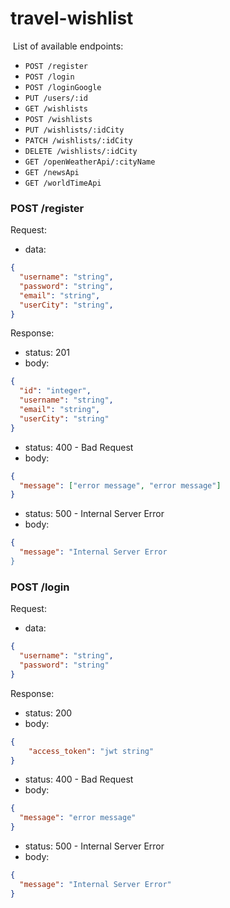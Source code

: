 # travel-wishlist

​
List of available endpoints:
​
- `POST /register`
- `POST /login`
- `POST /loginGoogle`
- `PUT /users/:id`
- `GET /wishlists`
- `POST /wishlists`
- `PUT /wishlists/:idCity`
- `PATCH /wishlists/:idCity`
- `DELETE /wishlists/:idCity`
- `GET /openWeatherApi/:cityName`
- `GET /newsApi`
- `GET /worldTimeApi`


### POST /register

Request:

- data:

```json
{
  "username": "string",
  "password": "string",
  "email": "string",
  "userCity": "string",
}
```

Response:

- status: 201
- body:
  ​

```json
{
  "id": "integer",
  "username": "string",
  "email": "string",
  "userCity": "string"
}
```

- status: 400 - Bad Request
- body:
  ​

```json
{
  "message": ["error message", "error message"]
}
```

- status: 500 - Internal Server Error
- body:
  ​

```json
{
  "message": "Internal Server Error
}
```

### POST /login

Request:

- data:

```json
{
  "username": "string",
  "password": "string"
}
```

Response:

- status: 200
- body:
  ​

```json
{
    "access_token": "jwt string"
}
```

- status: 400 - Bad Request
- body:
  ​

```json
{
  "message": "error message"
}
```

- status: 500 - Internal Server Error
- body:
  ​

```json
{
  "message": "Internal Server Error"
}
```

